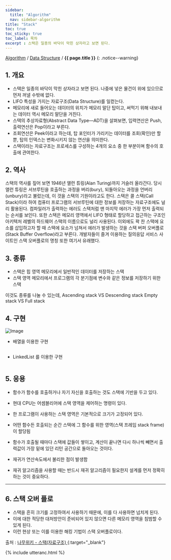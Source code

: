 ```yaml
---
sidebar:
  title: "Algorithm"
  nav: sidebar-algorithm
title: "Stack"
toc: true
toc_sticky: true
toc_label: 목차
excerpt : 스택은 일종의 바닥이 막힌 상자라고 보면 된다.
---
```

[Algorithm](/algorithm/) / [Data Structure](/algorithm/data-structurey/) / **{{ page.title }}**
{: .notice--warning}

## 1. 개요

- 스택은 일종의 바닥이 막힌 상자라고 보면 된다. 나중에 넣은 물건이 위에 있으므로 먼저 꺼낼 수밖에 없다.
- LIFO 특성을 가지는 자료구조(Data Structure)를 일컫는다. 
- 메모리에 새로 들어오는 데이터의 위치가 메모리 말단 탑이고, 써먹기 위해 내보내는 데이터 역시 메모리 말단을 거친다. 
- 스택의 추상자료형(Abstract Data Type—ADT)을 살펴보면, 입력연산은 Push, 출력연산은 Pop이라고 부른다. 
- 조회연산은 Peek이라고 하는데, 탑 포인터가 가리키는 데이터를 조회(확인)만 할 뿐, 탑의 인덱스는 변화시키지 않는 연산을 의미한다.
- 스택이라는 자료구조는 프로세스를 구성하는 4개의 요소 중 한 부분이며 함수의 호출에 관여한다.

## 2. 역사
스택의 역사를 짚어 보면 1946년 앨런 튜링(Alan Turing)까지 거슬러 올라간다. 당시 앨런 튜링은 서브루틴을 호출하는 과정을 버리(bury), 되돌아오는 과정을 언버리(unbury)라고 불렀는데, 이 것을 스택의 기원이라고도 한다. 스택은 콜 스택(Call Stack)이라 하여 컴퓨터 프로그램의 서브루틴에 대한 정보를 저장하는 자료구조에도 널리 활용된다. 컴파일러가 출력하는 에러도 스택처럼 맨 마지막 에러가 가장 먼저 출력되는 순서를 보인다. 또한 스택은 메모리 영역에서 LIFO 형태로 할당하고 접근하는 구조인 아키텍처 레벨의 하드웨어 스택의 이름으로도 널리 사용된다. 이외에도 꽉 찬 스택에 요소를 삽입하고자 할 때 스택에 요소가 넘쳐서 에러가 발생하는 것을 스택 버퍼 오버플로(Stack Buffer Overflow)라고 부른다. 개발자들이 즐겨 이용하는 질의응답 서비스 사이트인 스택 오버플로의 명칭 또한 여기서 유래했다.


## 3. 종류
- 스택은 힙 영역 메모리에서 일반적인 데이터를 저장하는 스택
- 스택 영역 메모리에서 프로그램의 각 분기점에 변수와 같은 정보를 저장하기 위한 스택

이것도 종류를 나눌 수 있는데,
Ascending stack VS Descending stack
Empty stack VS Full stack

## 4. 구현
![Image](https://w.namu.la/s/c73dbaa0dd753939d19a0464feb000054317cdab2c8d80ff0b525b05503286c12d3160df5f8c3352802a01671f85f724f62065d7a97ce0d25082cfaac8553cb7bd603179dd0872984fd69bee2f43fc6b37f460244ce8fbdc625aa88e4774ceb6128578eeea5e0636f14e46311d9501fb)
- 배열을 이용한 구현

```swift

```

- LinkedList 를 이용한 구현

```swift

```

## 5. 응용
- 함수가 함수를 호출하거나 자기 자신을 호출하는 것도 스택에 기반을 두고 있다.


- 현대 CPU는 어셈블리어에 스택 영역을 제어하는 명령이 있다.
- 한 프로그램이 사용하는 스택 영역은 기본적으로 크기가 고정되어 있다.

- 어떤 함수든 호출되는 순간 스택에 그 함수를 위한 영역(스택 프레임 stack frame)이 할당됨
- 함수가 호출될 때마다 스택에 값들이 쌓이고, 계산이 끝나면 다시 하나씩 빼면서 출력값이 가장 밑에 있던 리턴 공간으로 돌아오는 것이다. 
- 재귀가 연산속도에서 불리한 점이 발생함
- 재귀 알고리즘을 사용할 때는 반드시 재귀 알고리즘이 필요한지 설계를 먼저 정확히 하는 것이 중요하다.

---



## 6. 스택 오버 플로
- 스택을 흔히 크기를 고정하여서 사용하기 때문에, 이를 다 사용하면 넘치게 된다. 
- 이에 대한 적당한 대처방안이 준비되어 있지 않으면 다른 메모리 영역을 침범할 수 있게 된다. 
- 이런 현상 또는 이를 이용한 해킹 기법이 스택 오버플로이다.

출처 : [나무위키 - 스택(자료구조) ](https://namu.wiki/w/%EC%8A%A4%ED%83%9D(%EC%9E%90%EB%A3%8C%EA%B5%AC%EC%A1%B0)){:target="_blank"}

{% include utteranc.html %}
